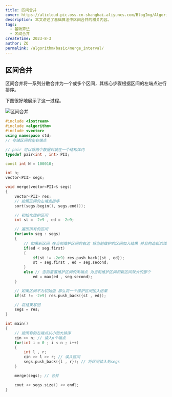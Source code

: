 ```yaml
---
title: 区间合并
cover: https://alicloud-pic.oss-cn-shanghai.aliyuncs.com/BlogImg/Algorithm/%E7%AE%97%E6%B3%95_%E5%8C%BA%E9%97%B4%E5%90%88%E5%B9%B6/%E5%B0%81%E9%9D%A2.png
description: 本文讲述了基础算法中区间合并的相关内容。
tags:
  - 基础算法
  - 区间合并
createTime: 2023-8-3
author: ZQ
permalink: /algorithm/basic/merge_interval/
---
```


##  区间合并

区间合并将一系列分散合并为一个或多个区间，其核心步骤根据区间的左端点进行排序。

下图很好地展示了这一过程。

![区间合并](https://alicloud-pic.oss-cn-shanghai.aliyuncs.com/BlogImg/Algorithm/%E7%AE%97%E6%B3%95_%E5%8C%BA%E9%97%B4%E5%90%88%E5%B9%B6/%E5%8C%BA%E9%97%B4%E5%90%88%E5%B9%B6.png)

```c++
#include <iostream>
#include <algorithm>
#include <vector>
using namespace std;
// 存储区间的左右端点

// pair 可以将两个数据封装在一个结构体内
typedef pair<int , int> PII;

const int N = 100010;

int n;
vector<PII> segs;

void merge(vector<PII>& segs)
{
    vector<PII> res;
    // 按照区间的左端点排序
    sort(segs.begin(), segs.end());

    // 初始化维护区间
    int st = -2e9 , ed = -2e9;

    // 遍历所有的区间
    for(auto seg : segs)
    {
        // 如果新区间 在当前维护区间的右边 将当前维护的区间加入结果 并且构造新的维护区间
        if(ed < seg.first)
        {
            if(st != -2e9) res.push_back({st , ed});
            st = seg.first , ed = seg.second;
        }
        else // 否则重置维护区间的末端点 为当前维护区间和新区间较大的那个
            ed = max(ed , seg.second);
    }

    // 如果区间不为初始值 那么将一个维护区间加入结果
    if(st != -2e9) res.push_back({st , ed});

    // 将结果写回
    segs = res;
}

int main()
{
    // 按所有的左端点从小到大排序
    cin >> n; // 读入n个端点
    for(int i = 0 ; i < n ; i++)
    {
        int l , r;
        cin >> l >> r; // 读入区间
        segs.push_back({l , r}); // 将区间读入到segs
    }

    merge(segs); // 合并

    cout << segs.size() << endl;
}
```
